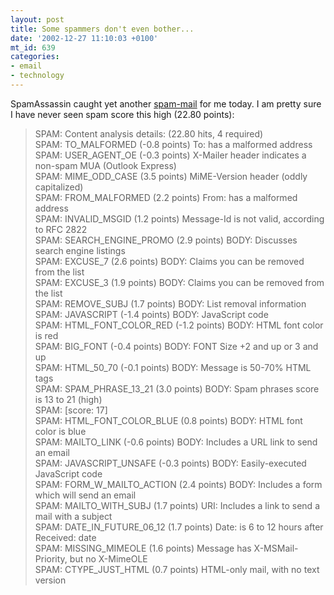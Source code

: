 ```yaml
---
layout: post
title: Some spammers don't even bother...
date: '2002-12-27 11:10:03 +0100'
mt_id: 639
categories:
- email
- technology
---
```

SpamAssassin caught yet another [spam-mail](https://www.emailsherpa.net/knows/spam/) for me today. I am pretty sure I have never seen spam score this high (22.80 points):

<blockquote cite="http://www.spamassassin.org">
<p>
SPAM: Content analysis details:   (22.80 hits, 4 required)<br />
SPAM: TO_MALFORMED       (-0.8 points) To: has a malformed address<br />
SPAM: USER_AGENT_OE      (-0.3 points) X-Mailer header indicates a non-spam MUA (Outlook Express)<br />
SPAM: MIME_ODD_CASE      (3.5 points)  MiME-Version header (oddly capitalized)<br />
SPAM: FROM_MALFORMED     (2.2 points)  From: has a malformed address<br />
SPAM: INVALID_MSGID      (1.2 points)  Message-Id is not valid, according to RFC 2822<br />
SPAM: SEARCH_ENGINE_PROMO (2.9 points)  BODY: Discusses search engine listings<br />
SPAM: EXCUSE_7           (2.6 points)  BODY: Claims you can be removed from the list<br />
SPAM: EXCUSE_3           (1.9 points)  BODY: Claims you can be removed from the list<br />
SPAM: REMOVE_SUBJ        (1.7 points)  BODY: List removal information<br />
SPAM: JAVASCRIPT         (-1.4 points) BODY: JavaScript code<br />
SPAM: HTML_FONT_COLOR_RED (-1.2 points) BODY: HTML font color is red<br />
SPAM: BIG_FONT           (-0.4 points) BODY: FONT Size +2 and up or 3 and up<br />
SPAM: HTML_50_70         (-0.1 points) BODY: Message is 50-70% HTML tags<br />
SPAM: SPAM_PHRASE_13_21  (3.0 points)  BODY: Spam phrases score is 13 to 21 (high)<br />
SPAM:                    [score: 17]<br />
SPAM: HTML_FONT_COLOR_BLUE (0.8 points)  BODY: HTML font color is blue<br />
SPAM: MAILTO_LINK        (-0.6 points) BODY: Includes a URL link to send an email<br />
SPAM: JAVASCRIPT_UNSAFE  (-0.3 points) BODY: Easily-executed JavaScript code<br />
SPAM: FORM_W_MAILTO_ACTION (2.4 points)  BODY: Includes a form which will send an email<br />
SPAM: MAILTO_WITH_SUBJ   (1.7 points)  URI: Includes a link to send a mail with a subject<br />
SPAM: DATE_IN_FUTURE_06_12 (1.7 points)  Date: is 6 to 12 hours after Received: date<br />
SPAM: MISSING_MIMEOLE    (1.6 points)  Message has X-MSMail-Priority, but no X-MimeOLE<br />
SPAM: CTYPE_JUST_HTML    (0.7 points)  HTML-only mail, with no text version
</p>
</blockquote>
